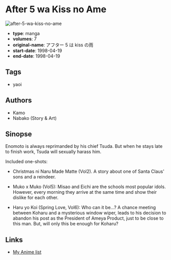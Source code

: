# After 5 wa Kiss no Ame

![after-5-wa-kiss-no-ame](https://cdn.myanimelist.net/images/manga/3/37889.jpg)

-   **type**: manga
-   **volumes**: 7
-   **original-name**: アフター 5 は kiss の雨
-   **start-date**: 1998-04-19
-   **end-date**: 1998-04-19

## Tags

-   yaoi

## Authors

-   Kamo
-   Nabako (Story & Art)

## Sinopse

Enomoto is always reprimanded by his chief Tsuda. But when he stays late to finish work, Tsuda will sexually harass him.

Included one-shots:

-   Christmas ni Naru Made Matte (Vol2). A story about one of Santa Claus' sons and a reindeer.

-   Muko x Muko (Vol5): Misao and Eichi are the schools most popular idols. However, every morning they arrive at the same time and show their dislike for each other.

-   Haru yo Koi (Spring Love, Vol6): Who can it be...? A chance meeting between Koharu and a mysterious window wiper, leads to his decision to abandon his post as the President of Ameya Product, just to be close to this man. But, will only this be enough for Koharu?

## Links

-   [My Anime list](https://myanimelist.net/manga/7098/After_5_wa_Kiss_no_Ame)
